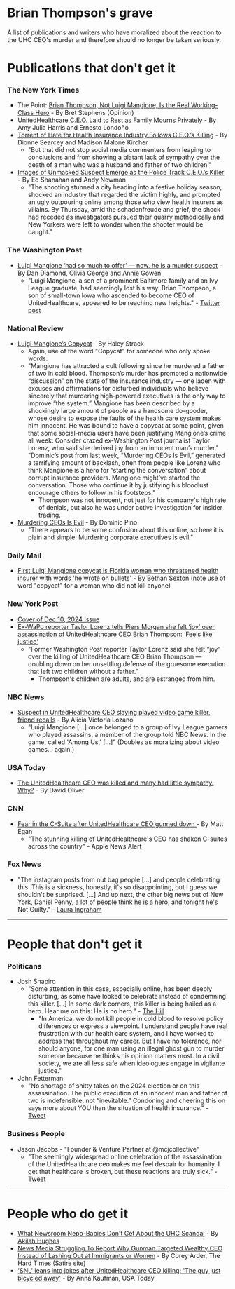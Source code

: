 # Brian Thompson's grave
A list of publications and writers who have moralized about the reaction to the UHC CEO's murder and therefore should no longer be taken seriously.

# Publications that don't get it

### The New York Times
- The Point: [Brian Thompson, Not Luigi Mangione, Is the Real Working-Class Hero](https://www.nytimes.com/live/2024/12/04/opinion/thepoint?smid=url-share#brian-thompson-luigi-mangione) - By Bret Stephens (Opinion)
- [UnitedHealthcare C.E.O. Laid to Rest as Family Mourns Privately](https://www.nytimes.com/2024/12/10/nyregion/unitedhealthcare-brian-thompson-funeral.html) - By Amy Julia Harris and Ernesto Londoño
- [Torrent of Hate for Health Insurance Industry Follows C.E.O.’s Killing](https://www.nytimes.com/2024/12/05/nyregion/social-media-insurance-industry-brian-thompson.html?unlocked_article_code=1.fE4.fm3v.Yzd8hJFtI4Xu&smid=nytcore-ios-share&referringSource=articleShare) - By Dionne Searcey and Madison Malone Kircher
  - "But that did not stop social media commenters from leaping to conclusions and from showing a blatant lack of sympathy over the death of a man who was a husband and father of two children."
- [Images of Unmasked Suspect Emerge as the Police Track C.E.O.’s Killer](https://www.nytimes.com/2024/12/05/nyregion/brian-thompson-uhc-shooting-suspect-search.html?unlocked_article_code=1.fU4.K4hM.LQ0hrkxtouaV&smid=nytcore-ios-share&referringSource=articleShare) - By Ed Shanahan and Andy Newman
  - "The shooting stunned a city heading into a festive holiday season, shocked an industry that regarded the victim highly, and prompted an ugly outpouring online among those who view health insurers as villains. By Thursday, amid the schadenfreude and grief, the shock had receded as investigators pursued their quarry methodically and New Yorkers were left to wonder when the shooter would be caught."

### The Washington Post
- [Luigi Mangione ‘had so much to offer’ — now, he is a murder suspect](https://www.washingtonpost.com/nation/2024/12/10/luigi-mangione-life-school-family-back/?utm_source=twitter&utm_medium=social&utm_campaign=wp_main) - By Dan Diamond, Olivia George and Annie Gowen
  - "Luigi Mangione, a son of a prominent Baltimore family and an Ivy League graduate, had seemingly lost his way. Brian Thompson, a son of small-town Iowa who ascended to become CEO of UnitedHealthcare, appeared to be reaching new heights." - [Twitter post](https://x.com/washingtonpost/status/1866660192164692076)


### National Review
- [Luigi Mangione’s Copycat](https://www.nationalreview.com/corner/luigi-mangiones-copycat/) - By Haley Strack
  - Again, use of the word "Copycat" for someone who only spoke words.
  - "Mangione has attracted a cult following since he murdered a father of two in cold blood. Thompson’s murder has prompted a nationwide “discussion” on the state of the insurance industry — one laden with excuses and affirmations for disturbed individuals who believe sincerely that murdering high-powered executives is the only way to improve “the system.” Mangione has been described by a shockingly large amount of people as a handsome do-gooder, whose desire to expose the faults of the health care system makes him innocent. He was bound to have a copycat at some point, given that some social-media users have been justifying Mangione’s crime all week. Consider crazed ex-Washington Post journalist Taylor Lorenz, who said she derived joy from an innocent man’s murder." "Dominic’s post from last week, “Murdering CEOs Is Evil,” generated a terrifying amount of backlash, often from people like Lorenz who think Mangione is a hero for “starting the conversation” about corrupt insurance providers. Mangione might’ve started the conversation. Those who continue it by justifying his bloodlust encourage others to follow in his footsteps."
    - Thompson was not innocent, not just for his company's high rate of denials, but also he was under active investigation for insider trading.
- [Murdering CEOs Is Evil](https://www.nationalreview.com/corner/murdering-ceos-is-evil/) - By Dominic Pino
  - "There appears to be some confusion about this online, so here it is plain and simple: Murdering corporate executives is evil."

### Daily Mail
- [First Luigi Mangione copycat is Florida woman who threatened health insurer with words 'he wrote on bullets'](https://www.dailymail.co.uk/news/article-14187499/Luigi-Mangione-copycat-Florida-woman-threatened-health-insurer.html) - By Bethan Sexton (note use of word "copycat" for a woman who did not kill anyone)

### New York Post
- [Cover of Dec 10, 2024 Issue](https://x.com/schwarz/status/1866561874155782397)
- [Ex-WaPo reporter Taylor Lorenz tells Piers Morgan she felt ‘joy’ over assassination of UnitedHealthcare CEO Brian Thompson: ‘Feels like justice’ ](https://nypost.com/2024/12/10/us-news/ex-wapo-reporter-taylor-lorenz-says-she-felt-joy-over-assassination-of-unitedhealthcare-ceo-brian-thompson-feels-like-justice/)
  - "Former Washington Post reporter Taylor Lorenz said she felt “joy” over the killing of UnitedHealthcare CEO Brian Thompson — doubling down on her unsettling defense of the gruesome execution that left two children without a father."
    - Thompson's children are adults, and are estranged from him.

### NBC News
- [Suspect in UnitedHealthcare CEO slaying played video game killer, friend recalls](https://www.nbcnews.com/news/us-news/ironic-suspect-unitedhealthcare-slaying-played-video-game-killer-rcna183550) - By Alicia Victoria Lozano
  - "Luigi Mangione [...] once belonged to a group of Ivy League gamers who played assassins, a member of the group told NBC News. In the game, called 'Among Us,' [...]" (Doubles as moralizing about video games... again.)

### USA Today
- [The UnitedHealthcare CEO was killed and many had little sympathy. Why?](https://www.usatoday.com/story/life/health-wellness/2024/12/05/unitedhealthcare-ceo-killed-meme/76794715007/) - By David Oliver

### CNN
- [Fear in the C-Suite after UnitedHealthcare CEO gunned down ](https://www.cnn.com/2024/12/11/business/ceo-shooting-unitedhealth-security/index.html) - By Matt Egan 
  - "The stunning killing of UnitedHealthcare's CEO has shaken C-suites across the country" - Apple News Alert

### Fox News
- "The instagram posts from nut bag people [...] and people celebrating this. This is a sickness, honestly, it's so disappointing, but I guess we shouldn't be surprised. [...] And up next, the other big news out of New York, Daniel Penny, a lot of people think he is a hero, and tonight he's Not Guilty." - [Laura Ingraham](https://x.com/Acyn/status/1866280962084237738)

---
# People that don't get it

### Politicans

- Josh Shapiro
  - "Some attention in this case, especially online, has been deeply disturbing, as some have looked to celebrate instead of condemning this killer. [...] In some dark corners, this killer is being hailed as a hero. Hear me on this: He is no hero." - [The Hill](https://thehill.com/policy/healthcare/5031852-josh-shapiro-united-healthcare-ceo-shooter-arrest/)
    - "In America, we do not kill people in cold blood to resolve policy differences or express a viewpoint. I understand people have real frustration with our health care system, and I have worked to address that throughout my career. But I have no tolerance, nor should anyone, for one man using an illegal ghost gun to murder someone because he thinks his opinion matters most. In a civil society, we are all less safe when ideologues engage in vigilante justice."
- John Fetterman
  - "No shortage of shitty takes on the 2024 election or on this assassination. The public execution of an innocent man and father of two is indefensible, not “inevitable.” Condoning and cheering this on says more about YOU than the situation of health insurance." - [Tweet](https://x.com/SenFettermanPA/status/1865441282862006452)


### Business People

- Jason Jacobs - "Founder & Venture Partner at @mcjcollective"
  - "The seemingly widespread online celebration of the assassination of the UnitedHealthcare ceo makes me feel despair for humanity. I get that healthcare is broken, but these reactions are truly sick." - [Tweet](https://x.com/jjacobs22/status/1864658164399882620)

---

# People who do get it

- [What Newsroom Nepo-Babies Don't Get About the UHC Scandal](https://thespitestack.substack.com/p/what-newsroom-nepo-babies-dont-get?r=j2z3&utm_medium=ios&triedRedirect=true) - By [Akilah Hughes](https://bsky.app/profile/akilah.bsky.social/)
- [News Media Struggling To Report Why Gunman Targeted Wealthy CEO Instead of Lashing Out at Immigrants or Women](https://thehardtimes.net/news/news-media-struggling-to-report-why-gunman-targeted-wealthy-ceo-instead-of-lashing-out-at-immigrants-or-women/) - By Corey Arder, The Hard Times (Satire site)
- ['SNL' leans into jokes after UnitedHealthcare CEO killing: 'The guy just bicycled away'](https://www.usatoday.com/story/entertainment/tv/2024/12/09/snl-unitedhealthcare-ceo-death-jokes/76858269007/) - By Anna Kaufman, USA Today
